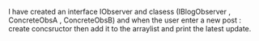 l have created an interface IObserver and clasess (IBlogObserver , ConcreteObsA , ConcreteObsB)
 and when the user enter a new post : create concsructor then add it to the arraylist and print the latest update.

